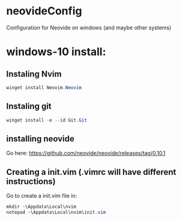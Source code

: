 # neovideConfig
Configuration for Neovide on windows (and maybe other systems)

# windows-10 install:


## Instaling Nvim

```powershell
winget install Neovim.Neovim
```

## Instaling git

```powershell
winget install -e --id Git.Git
```


## installing neovide

Go here:
https://github.com/neovide/neovide/releases/tag/0.10.1


## Creating a init.vim (.vimrc will have different instructions)

Go to create a init.vim file in:

```powershell
mkdir ~\Appdata\Local\nvim
notepad ~\Appdata\Local\nvim\init.vim
```












